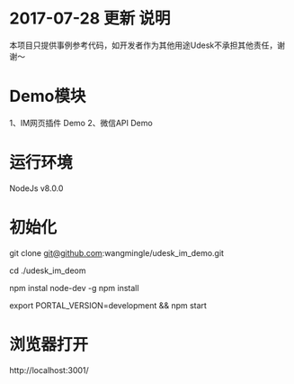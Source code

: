 2017-07-28 更新
说明
=============================
本项目只提供事例参考代码，如开发者作为其他用途Udesk不承担其他责任，谢谢～

Demo模块
=============================
1、IM网页插件 Demo
2、微信API Demo

运行环境
=============================
NodeJs v8.0.0

初始化
=============================
git clone git@github.com:wangmingle/udesk_im_demo.git

cd ./udesk_im_deom

npm instal node-dev -g
npm install

export PORTAL_VERSION=development && npm start

浏览器打开
=============================
http://localhost:3001/